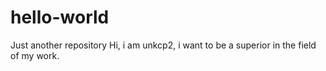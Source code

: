 # hello-world
Just another repository
Hi, i am unkcp2, i want to be a superior in the field of my work.
